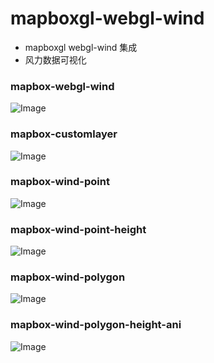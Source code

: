 # mapboxgl-webgl-wind 
- mapboxgl webgl-wind 集成
- 风力数据可视化
### mapbox-webgl-wind
![Image](https://raw.githubusercontent.com/limzgiser/mapboxgl-webgl-wind/master/img/mapboxgl%2Bwebgl-wind.gif)

### mapbox-customlayer
![Image](https://raw.githubusercontent.com/limzgiser/mapboxgl-webgl-wind/master/img/mapbox-customlayer-demo.gif)

### mapbox-wind-point
![Image](https://raw.githubusercontent.com/limzgiser/mapboxgl-webgl-wind/master/img/mapbox-wind-point.png)

### mapbox-wind-point-height
![Image](https://raw.githubusercontent.com/limzgiser/mapboxgl-webgl-wind/master/img/mapbox-wind-point-height.png)

### mapbox-wind-polygon
![Image](https://raw.githubusercontent.com/limzgiser/mapboxgl-webgl-wind/master/img/mapbox-wind-polygon.png)

### mapbox-wind-polygon-height-ani
![Image](https://raw.githubusercontent.com/limzgiser/mapboxgl-webgl-wind/master/img/mapbox-wind-polygon-height-ani.gif)
